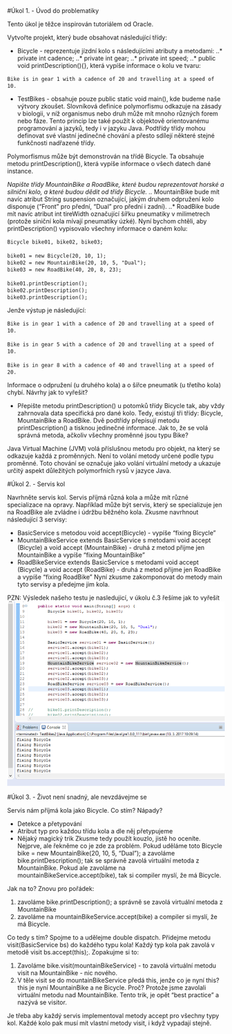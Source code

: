 #Úkol 1. - Úvod do problematiky

Tento úkol je těžce inspirován tutoriálem od Oracle.

Vytvořte projekt, který bude obsahovat následující třídy:

* Bicycle - reprezentuje jízdní kolo s následujícími atributy a metodami:
..* private int cadence;
..* private int gear;
..* private int speed;
..* public void printDescription(){}, která vypíše informace o kolu ve tvaru: 
```
Bike is in gear 1 with a cadence of 20 and travelling at a speed of 10. 
```
* TestBikes - obsahuje pouze public static void main(), kde budeme naše výtvory zkoušet.
Slovníková definice polymorfismu odkazuje na zásady v biologii, v níž organismus nebo druh může mít mnoho různých forem nebo fáze. Tento princip lze také použít k objektově orientovanému programování a jazyků, tedy i v jazyku Java. Podtřídy třídy mohou definovat své vlastní jedinečné chování a přesto sdílejí některé stejné funkčnosti nadřazené třídy.

Polymorfismus může být demonstrován na třídě Bicycle. Ta obsahuje metodu printDescription(), která vypíše informace o všech datech dané instance.

*Napište třídy MountainBike a RoadBike, které budou reprezentovat horské a silniční kolo, a které budou dědit od třídy Bicycle.
..* MountainBike bude mít navíc atribut String suspension označující, jakým druhem odpružení kolo disponuje (“Front” pro přední, “Dual” pro přední i zadní).
..* RoadBike bude mít navíc atribut int tireWidth označující šířku pneumatiky v milimetrech (protože siniční kola mívají pneumatiky úzké).
Nyní bychom chtěli, aby printDescription() vypisovalo všechny informace o daném kolu:
```
Bicycle bike01, bike02, bike03;
 
bike01 = new Bicycle(20, 10, 1);
bike02 = new MountainBike(20, 10, 5, "Dual");
bike03 = new RoadBike(40, 20, 8, 23);
 
bike01.printDescription();
bike02.printDescription();
bike03.printDescription();
```
Jenže výstup je následující:
```
Bike is in gear 1 with a cadence of 20 and travelling at a speed of 10. 

Bike is in gear 5 with a cadence of 20 and travelling at a speed of 10. 

Bike is in gear 8 with a cadence of 40 and travelling at a speed of 20.
```
Informace o odpružení (u druhého kola) a o šířce pneumatik (u třetího kola) chybí. Návrhy jak to vyřešit?

* Přepište metodu printDescription() u potomků třídy Bicycle tak, aby vždy zahrnovala data specifická pro dané kolo.
Tedy, existují tři třídy: Bicycle, MountainBike a RoadBike. Dvě podtřídy přepisují metodu printDescription() a tisknou jedinečné informace. Jak to, že se volá správná metoda, ačkoliv všechny proměnné jsou typu Bike?

Java Virtual Machine (JVM) volá příslušnou metodu pro objekt, na který se odkazuje každá z proměnných. Není to volání metody určené podle typu proměnné. Toto chování se označuje jako volání virtuální metody a ukazuje určitý aspekt důležitých polymorfních rysů v jazyce Java.

#Úkol 2. - Servis kol

Navrhněte servis kol. Servis příjmá různá kola a může mít různé specializace na opravy. Například může být servis, který se specializuje jen na RoadBike ale zvládne i údržbu běžného kola. Zkusme navrhnout následující 3 servisy:

* BasicService s metodou void accept(Bicycle) - vypíše “fixing Bicycle”
* MountainBikeService extends BasicService s metodami void accept (Bicycle) a void accept (MountainBike) - druhá z metod přijme jen MountainBike a vypíše “fixing MountainBike”
* RoadBikeService extends BasicService s metodami void accept (Bicycle) a void accept (RoadBike) - druhá z metod přijme jen RoadBike a vypíše “fixing RoadBike”
Nyní zkusme zakomponovat do metody main tyto servisy a předejme jim kola.

PZN: Výsledek našeho testu je nasledujicí, v úkolu č.3 řešíme jak to vyřešít
![poznamka k ukolu čislo 2](https://github.com/KORabdi/cvicka_4/blob/master/ukol2pzn.png?raw=true)

#Úkol 3. - Život není snadný, ale nevzdávejme se

Servis nám příjmá kola jako Bicycle. Co stím? Nápady?

* Detekce a přetypování
* Atribut typ pro každou třídu kola a dle něj přetypujeme
* Nějaký magický trik
Zkusme tedy použít kouzlo, jistě ho oceníte. Nejprve, ale řekněme co je zde za problém. Pokud uděláme toto Bicycle bike = new MountainBike(20, 10, 5, “Dual”); a zavoláme bike.printDescription(); tak se správně zavolá virtuální metoda z MountainBike. Pokud ale zavoláme na mountainBikeService.accept(bike), tak si compiler myslí, že má Bicycle.

Jak na to? Znovu pro pořádek:

1. zavoláme bike.printDescription(); a správně se zavolá virtuální metoda z MountainBike
2. zavoláme na mountainBikeService.accept(bike) a compiler si myslí, že má Bicycle.

Co tedy s tím? Spojme to a udělejme double dispatch. Přidejme metodu visit(BasicService bs) do každého typu kola! Každý typ kola pak zavolá v metodě visit bs.accept(this);. Zopakujme si to:

1. Zavoláme bike.visit(mountainBikeService) - to zavolá virtuální metodu visit na MountainBike - nic nového.
2. V těle visit se do mountainBikeService předá this, jenže co je nyní this? this je nyní MountainBike a ne Bicycle. Proč? Protože jsme zavolali virtuální metodu nad MountainBike.
Tento trik, je opět “best practice” a nazývá se visitor.

Je třeba aby každý servis implementoval metody accept pro všechny typy kol.
Každé kolo pak musí mít vlastní metody visit, i když vypadají stejně.